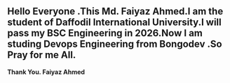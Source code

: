 ## Hello Everyone .This Md. Faiyaz Ahmed.I am the student of Daffodil International University.I will pass my BSC Engineering in 2026.Now I am studing Devops Engineering from Bongodev .So Pray for me All.
**Thank You.
Faiyaz Ahmed**


